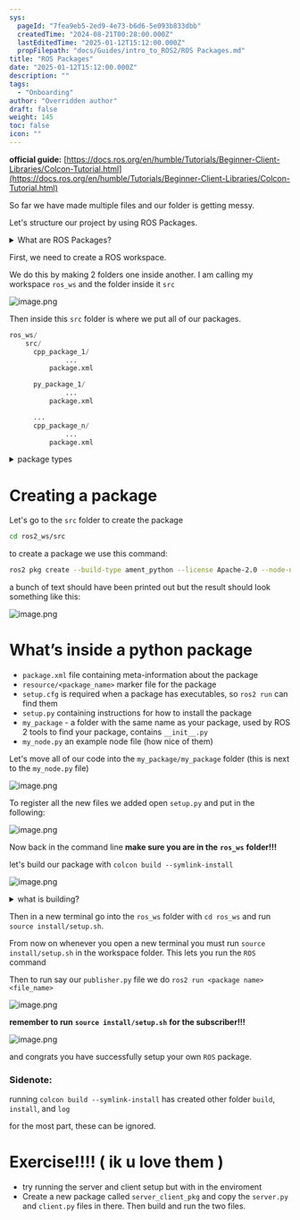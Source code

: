 ```yaml
---
sys:
  pageId: "7fea9eb5-2ed9-4e73-b6d6-5e093b833dbb"
  createdTime: "2024-08-21T00:28:00.000Z"
  lastEditedTime: "2025-01-12T15:12:00.000Z"
  propFilepath: "docs/Guides/intro_to_ROS2/ROS Packages.md"
title: "ROS Packages"
date: "2025-01-12T15:12:00.000Z"
description: ""
tags:
  - "Onboarding"
author: "Overridden author"
draft: false
weight: 145
toc: false
icon: ""
---
```


**official guide:** [https://docs.ros.org/en/humble/Tutorials/Beginner-Client-Libraries/Colcon-Tutorial.html](https://docs.ros.org/en/humble/Tutorials/Beginner-Client-Libraries/Colcon-Tutorial.html)

So far we have made multiple files and our folder is getting messy.

Let's structure our project by using ROS Packages.

<details>

<summary>What are ROS Packages?</summary>

ROS Packages are, as the name implies, packages of code that are highly sharable between ROS developers.

They consist of a folder, `package.xml` file, and source code

```python
      cpp_package_1/
		      ... imagine much code files here ..
          package.xml
```

</details>

First, we need to create a ROS workspace.

We do this by making 2 folders one inside another. I am calling my workspace `ros_ws` and the folder inside it `src`

![image.png](https://prod-files-secure.s3.us-west-2.amazonaws.com/d518164a-d88e-44d1-a4ee-3adb3bd8bce0/70706947-fd18-4537-a67b-e12946812d31/image.png?X-Amz-Algorithm=AWS4-HMAC-SHA256&X-Amz-Content-Sha256=UNSIGNED-PAYLOAD&X-Amz-Credential=ASIAZI2LB466XHCIJNPZ%2F20250507%2Fus-west-2%2Fs3%2Faws4_request&X-Amz-Date=20250507T210758Z&X-Amz-Expires=3600&X-Amz-Security-Token=IQoJb3JpZ2luX2VjEL3%2F%2F%2F%2F%2F%2F%2F%2F%2F%2FwEaCXVzLXdlc3QtMiJIMEYCIQD5ul8Y4WCXznHXugj%2FYEkeuM6aJl9JxoUAxQ4XIWy%2F4gIhAOlArHgC0guzMdOpwPHgECiGaGaH1ddo7uB0yFep6ZflKv8DCGYQABoMNjM3NDIzMTgzODA1Igx3LEAP2u9vFJlXk9Mq3AP4uN05SUcVovKmyGDxzMkJ%2FovQnR3svSdJ98%2FXx%2Bv1WgBWKmLJAjN9vczcyrQhgJChV%2FjNvr3aY7f6jxpBkg8bS3QfKg%2FVkbO3N5SVQum%2FCtj21u7ngBms3ptmNc3gsop80c2t3fzBCjvo7bmYnCWH8yfS%2FESZqjblYhfb66xWh8S5gE0CvGIfCStIZDIDKkh0Rz%2FzTBY2TUbrBku0PpDIOljRZBDjLb1li5g5xV5oludmRHJ%2FwE3GzgqSF0ZMCxVAOXwI9h%2F7sH3a9Osah6VwwqddqbU7ZBa6%2FaSkxFH5fpeevAZIDnFN7QIYocSVBgL8aRbzavnFSIiYKJVpoHKIpqxyBMX73L9PwiGJEUph4InsMYbpjrTNCy5m03nI0z3H%2Bvbj2tquvY59g9GEmgReMWgq2N9ZUnoQtz8c3ZUAGw%2BMdscOeXyygaNBKgNN%2Foxef8bE3Neivn2ECu%2BqW1QxEiHS%2FNWGOhbuySanviUrj9wfY%2FYZl19upTzwhjETIh1mMstZtU2duZMra3ZrfABW1izxZCCugiit1CzjqUCSAbVAGT7v08f1p0S%2Fa92inEeFuK%2FpunuaGvtJWv%2Fg%2Bgq%2BMLlXWrCzc2ZPxQXVzGAvuGymAwoZhNVCJU9ELDChje%2FABjqkAYC8RlgbdlDkBAUwk2H%2BABWEkveaiiCOvbcByGW7UWL0PhrvmHZ%2FhploJ%2FGW%2Fp8SV3Yg3W767nCs%2FHPCRBn%2Ffih6%2Bjgq%2BwAQFEzIv4ZJ5fW4Kb1GkmuPBH9xoqUcxrnod7wvylNSdPGg3D8i23xxt9PcOdQB3or5lvfcAG%2Bu1gm2Bv6BO51PjbLtpvp%2BpkJBPR52PKJno6bjYzoQBxcJm7ujIdD1&X-Amz-Signature=7cf688ed6f55ec51e64cf64c160aa2ee83fcb73f749f26a23dab2ce7e4b06a3d&X-Amz-SignedHeaders=host&x-id=GetObject)

Then inside this `src` folder is where we put all of our packages.

```python
ros_ws/
    src/
      cpp_package_1/
		      ...
          package.xml

      py_package_1/
		      ...
          package.xml

      ...
      cpp_package_n/
		      ...
          package.xml

```

<details>

<summary>package types</summary>

packages can be either `C++` or python.

the intern file structure is different for each but for this guide we will stick to creating python packages

</details>

# Creating a package

Let's go to the `src` folder to create the package

```bash
cd ros2_ws/src
```

to create a package we use this command:

```bash
ros2 pkg create --build-type ament_python --license Apache-2.0 --node-name my_node my_package
```

a bunch of text should have been printed out but the result should look something like this:

![image.png](https://prod-files-secure.s3.us-west-2.amazonaws.com/d518164a-d88e-44d1-a4ee-3adb3bd8bce0/e6cf1e3f-8512-4a3e-b131-079f800bf3e8/image.png?X-Amz-Algorithm=AWS4-HMAC-SHA256&X-Amz-Content-Sha256=UNSIGNED-PAYLOAD&X-Amz-Credential=ASIAZI2LB466XHCIJNPZ%2F20250507%2Fus-west-2%2Fs3%2Faws4_request&X-Amz-Date=20250507T210758Z&X-Amz-Expires=3600&X-Amz-Security-Token=IQoJb3JpZ2luX2VjEL3%2F%2F%2F%2F%2F%2F%2F%2F%2F%2FwEaCXVzLXdlc3QtMiJIMEYCIQD5ul8Y4WCXznHXugj%2FYEkeuM6aJl9JxoUAxQ4XIWy%2F4gIhAOlArHgC0guzMdOpwPHgECiGaGaH1ddo7uB0yFep6ZflKv8DCGYQABoMNjM3NDIzMTgzODA1Igx3LEAP2u9vFJlXk9Mq3AP4uN05SUcVovKmyGDxzMkJ%2FovQnR3svSdJ98%2FXx%2Bv1WgBWKmLJAjN9vczcyrQhgJChV%2FjNvr3aY7f6jxpBkg8bS3QfKg%2FVkbO3N5SVQum%2FCtj21u7ngBms3ptmNc3gsop80c2t3fzBCjvo7bmYnCWH8yfS%2FESZqjblYhfb66xWh8S5gE0CvGIfCStIZDIDKkh0Rz%2FzTBY2TUbrBku0PpDIOljRZBDjLb1li5g5xV5oludmRHJ%2FwE3GzgqSF0ZMCxVAOXwI9h%2F7sH3a9Osah6VwwqddqbU7ZBa6%2FaSkxFH5fpeevAZIDnFN7QIYocSVBgL8aRbzavnFSIiYKJVpoHKIpqxyBMX73L9PwiGJEUph4InsMYbpjrTNCy5m03nI0z3H%2Bvbj2tquvY59g9GEmgReMWgq2N9ZUnoQtz8c3ZUAGw%2BMdscOeXyygaNBKgNN%2Foxef8bE3Neivn2ECu%2BqW1QxEiHS%2FNWGOhbuySanviUrj9wfY%2FYZl19upTzwhjETIh1mMstZtU2duZMra3ZrfABW1izxZCCugiit1CzjqUCSAbVAGT7v08f1p0S%2Fa92inEeFuK%2FpunuaGvtJWv%2Fg%2Bgq%2BMLlXWrCzc2ZPxQXVzGAvuGymAwoZhNVCJU9ELDChje%2FABjqkAYC8RlgbdlDkBAUwk2H%2BABWEkveaiiCOvbcByGW7UWL0PhrvmHZ%2FhploJ%2FGW%2Fp8SV3Yg3W767nCs%2FHPCRBn%2Ffih6%2Bjgq%2BwAQFEzIv4ZJ5fW4Kb1GkmuPBH9xoqUcxrnod7wvylNSdPGg3D8i23xxt9PcOdQB3or5lvfcAG%2Bu1gm2Bv6BO51PjbLtpvp%2BpkJBPR52PKJno6bjYzoQBxcJm7ujIdD1&X-Amz-Signature=8c8419fc9cf08c72774bb9c34051f4df55ddb46fb7e4cc22db0f4de3aef4a43f&X-Amz-SignedHeaders=host&x-id=GetObject)

# What’s inside a python package

- `package.xml` file containing meta-information about the package
- `resource/<package_name>` marker file for the package
- `setup.cfg` is required when a package has executables, so `ros2 run` can find them
- `setup.py` containing instructions for how to install the package
- `my_package` - a folder with the same name as your package, used by ROS 2 tools to find your package, contains `__init__.py`
- `my_node.py` an example node file (how nice of them)

Let's move all of our code into the `my_package/my_package` folder (this is next to the `my_node.py` file)

![image.png](https://prod-files-secure.s3.us-west-2.amazonaws.com/d518164a-d88e-44d1-a4ee-3adb3bd8bce0/9ce58f11-0da9-4d3e-b86d-506a9685d378/image.png?X-Amz-Algorithm=AWS4-HMAC-SHA256&X-Amz-Content-Sha256=UNSIGNED-PAYLOAD&X-Amz-Credential=ASIAZI2LB466XHCIJNPZ%2F20250507%2Fus-west-2%2Fs3%2Faws4_request&X-Amz-Date=20250507T210758Z&X-Amz-Expires=3600&X-Amz-Security-Token=IQoJb3JpZ2luX2VjEL3%2F%2F%2F%2F%2F%2F%2F%2F%2F%2FwEaCXVzLXdlc3QtMiJIMEYCIQD5ul8Y4WCXznHXugj%2FYEkeuM6aJl9JxoUAxQ4XIWy%2F4gIhAOlArHgC0guzMdOpwPHgECiGaGaH1ddo7uB0yFep6ZflKv8DCGYQABoMNjM3NDIzMTgzODA1Igx3LEAP2u9vFJlXk9Mq3AP4uN05SUcVovKmyGDxzMkJ%2FovQnR3svSdJ98%2FXx%2Bv1WgBWKmLJAjN9vczcyrQhgJChV%2FjNvr3aY7f6jxpBkg8bS3QfKg%2FVkbO3N5SVQum%2FCtj21u7ngBms3ptmNc3gsop80c2t3fzBCjvo7bmYnCWH8yfS%2FESZqjblYhfb66xWh8S5gE0CvGIfCStIZDIDKkh0Rz%2FzTBY2TUbrBku0PpDIOljRZBDjLb1li5g5xV5oludmRHJ%2FwE3GzgqSF0ZMCxVAOXwI9h%2F7sH3a9Osah6VwwqddqbU7ZBa6%2FaSkxFH5fpeevAZIDnFN7QIYocSVBgL8aRbzavnFSIiYKJVpoHKIpqxyBMX73L9PwiGJEUph4InsMYbpjrTNCy5m03nI0z3H%2Bvbj2tquvY59g9GEmgReMWgq2N9ZUnoQtz8c3ZUAGw%2BMdscOeXyygaNBKgNN%2Foxef8bE3Neivn2ECu%2BqW1QxEiHS%2FNWGOhbuySanviUrj9wfY%2FYZl19upTzwhjETIh1mMstZtU2duZMra3ZrfABW1izxZCCugiit1CzjqUCSAbVAGT7v08f1p0S%2Fa92inEeFuK%2FpunuaGvtJWv%2Fg%2Bgq%2BMLlXWrCzc2ZPxQXVzGAvuGymAwoZhNVCJU9ELDChje%2FABjqkAYC8RlgbdlDkBAUwk2H%2BABWEkveaiiCOvbcByGW7UWL0PhrvmHZ%2FhploJ%2FGW%2Fp8SV3Yg3W767nCs%2FHPCRBn%2Ffih6%2Bjgq%2BwAQFEzIv4ZJ5fW4Kb1GkmuPBH9xoqUcxrnod7wvylNSdPGg3D8i23xxt9PcOdQB3or5lvfcAG%2Bu1gm2Bv6BO51PjbLtpvp%2BpkJBPR52PKJno6bjYzoQBxcJm7ujIdD1&X-Amz-Signature=776504fa7eb46ec13d24c118e4fabb07e55ae243da7cc7ee0118899bfcdfce52&X-Amz-SignedHeaders=host&x-id=GetObject)

To register all the new files we added open `setup.py` and put in the following:

![image.png](https://prod-files-secure.s3.us-west-2.amazonaws.com/d518164a-d88e-44d1-a4ee-3adb3bd8bce0/1cd7c262-4cae-4496-9d75-c178537d24a2/image.png?X-Amz-Algorithm=AWS4-HMAC-SHA256&X-Amz-Content-Sha256=UNSIGNED-PAYLOAD&X-Amz-Credential=ASIAZI2LB466XHCIJNPZ%2F20250507%2Fus-west-2%2Fs3%2Faws4_request&X-Amz-Date=20250507T210758Z&X-Amz-Expires=3600&X-Amz-Security-Token=IQoJb3JpZ2luX2VjEL3%2F%2F%2F%2F%2F%2F%2F%2F%2F%2FwEaCXVzLXdlc3QtMiJIMEYCIQD5ul8Y4WCXznHXugj%2FYEkeuM6aJl9JxoUAxQ4XIWy%2F4gIhAOlArHgC0guzMdOpwPHgECiGaGaH1ddo7uB0yFep6ZflKv8DCGYQABoMNjM3NDIzMTgzODA1Igx3LEAP2u9vFJlXk9Mq3AP4uN05SUcVovKmyGDxzMkJ%2FovQnR3svSdJ98%2FXx%2Bv1WgBWKmLJAjN9vczcyrQhgJChV%2FjNvr3aY7f6jxpBkg8bS3QfKg%2FVkbO3N5SVQum%2FCtj21u7ngBms3ptmNc3gsop80c2t3fzBCjvo7bmYnCWH8yfS%2FESZqjblYhfb66xWh8S5gE0CvGIfCStIZDIDKkh0Rz%2FzTBY2TUbrBku0PpDIOljRZBDjLb1li5g5xV5oludmRHJ%2FwE3GzgqSF0ZMCxVAOXwI9h%2F7sH3a9Osah6VwwqddqbU7ZBa6%2FaSkxFH5fpeevAZIDnFN7QIYocSVBgL8aRbzavnFSIiYKJVpoHKIpqxyBMX73L9PwiGJEUph4InsMYbpjrTNCy5m03nI0z3H%2Bvbj2tquvY59g9GEmgReMWgq2N9ZUnoQtz8c3ZUAGw%2BMdscOeXyygaNBKgNN%2Foxef8bE3Neivn2ECu%2BqW1QxEiHS%2FNWGOhbuySanviUrj9wfY%2FYZl19upTzwhjETIh1mMstZtU2duZMra3ZrfABW1izxZCCugiit1CzjqUCSAbVAGT7v08f1p0S%2Fa92inEeFuK%2FpunuaGvtJWv%2Fg%2Bgq%2BMLlXWrCzc2ZPxQXVzGAvuGymAwoZhNVCJU9ELDChje%2FABjqkAYC8RlgbdlDkBAUwk2H%2BABWEkveaiiCOvbcByGW7UWL0PhrvmHZ%2FhploJ%2FGW%2Fp8SV3Yg3W767nCs%2FHPCRBn%2Ffih6%2Bjgq%2BwAQFEzIv4ZJ5fW4Kb1GkmuPBH9xoqUcxrnod7wvylNSdPGg3D8i23xxt9PcOdQB3or5lvfcAG%2Bu1gm2Bv6BO51PjbLtpvp%2BpkJBPR52PKJno6bjYzoQBxcJm7ujIdD1&X-Amz-Signature=fd5d292681859fa850b51361c88646a97434e53bd4970ed5ec54c655425aa618&X-Amz-SignedHeaders=host&x-id=GetObject)

Now back in the command line **make sure you are in the** **`ros_ws`** **folder!!!**

let's build our package with `colcon build --symlink-install`

![image.png](https://prod-files-secure.s3.us-west-2.amazonaws.com/d518164a-d88e-44d1-a4ee-3adb3bd8bce0/2f2a0d27-b173-48fd-b189-5f5c0ce65619/image.png?X-Amz-Algorithm=AWS4-HMAC-SHA256&X-Amz-Content-Sha256=UNSIGNED-PAYLOAD&X-Amz-Credential=ASIAZI2LB466XHCIJNPZ%2F20250507%2Fus-west-2%2Fs3%2Faws4_request&X-Amz-Date=20250507T210758Z&X-Amz-Expires=3600&X-Amz-Security-Token=IQoJb3JpZ2luX2VjEL3%2F%2F%2F%2F%2F%2F%2F%2F%2F%2FwEaCXVzLXdlc3QtMiJIMEYCIQD5ul8Y4WCXznHXugj%2FYEkeuM6aJl9JxoUAxQ4XIWy%2F4gIhAOlArHgC0guzMdOpwPHgECiGaGaH1ddo7uB0yFep6ZflKv8DCGYQABoMNjM3NDIzMTgzODA1Igx3LEAP2u9vFJlXk9Mq3AP4uN05SUcVovKmyGDxzMkJ%2FovQnR3svSdJ98%2FXx%2Bv1WgBWKmLJAjN9vczcyrQhgJChV%2FjNvr3aY7f6jxpBkg8bS3QfKg%2FVkbO3N5SVQum%2FCtj21u7ngBms3ptmNc3gsop80c2t3fzBCjvo7bmYnCWH8yfS%2FESZqjblYhfb66xWh8S5gE0CvGIfCStIZDIDKkh0Rz%2FzTBY2TUbrBku0PpDIOljRZBDjLb1li5g5xV5oludmRHJ%2FwE3GzgqSF0ZMCxVAOXwI9h%2F7sH3a9Osah6VwwqddqbU7ZBa6%2FaSkxFH5fpeevAZIDnFN7QIYocSVBgL8aRbzavnFSIiYKJVpoHKIpqxyBMX73L9PwiGJEUph4InsMYbpjrTNCy5m03nI0z3H%2Bvbj2tquvY59g9GEmgReMWgq2N9ZUnoQtz8c3ZUAGw%2BMdscOeXyygaNBKgNN%2Foxef8bE3Neivn2ECu%2BqW1QxEiHS%2FNWGOhbuySanviUrj9wfY%2FYZl19upTzwhjETIh1mMstZtU2duZMra3ZrfABW1izxZCCugiit1CzjqUCSAbVAGT7v08f1p0S%2Fa92inEeFuK%2FpunuaGvtJWv%2Fg%2Bgq%2BMLlXWrCzc2ZPxQXVzGAvuGymAwoZhNVCJU9ELDChje%2FABjqkAYC8RlgbdlDkBAUwk2H%2BABWEkveaiiCOvbcByGW7UWL0PhrvmHZ%2FhploJ%2FGW%2Fp8SV3Yg3W767nCs%2FHPCRBn%2Ffih6%2Bjgq%2BwAQFEzIv4ZJ5fW4Kb1GkmuPBH9xoqUcxrnod7wvylNSdPGg3D8i23xxt9PcOdQB3or5lvfcAG%2Bu1gm2Bv6BO51PjbLtpvp%2BpkJBPR52PKJno6bjYzoQBxcJm7ujIdD1&X-Amz-Signature=6f4d0f770e8aaf6f4e5549e2315536697de3a534611f3922cb11288111f66f5f&X-Amz-SignedHeaders=host&x-id=GetObject)

<details>

<summary>what is building?</summary>

if you are a CS major at Rose-Hulman you will learn the answer to this in CSSE132

but TLDR; is it combines all the code files into one program that can be run easily 

</details>

Then in a new terminal go into the `ros_ws` folder with `cd ros_ws` and run `source install/setup.sh`. 

From now on whenever you open a new terminal you must run `source install/setup.sh` in the workspace folder. This lets you run the `ROS` command

Then to run say our `publisher.py` file we do `ros2 run <package name> <file_name>`

![image.png](https://prod-files-secure.s3.us-west-2.amazonaws.com/d518164a-d88e-44d1-a4ee-3adb3bd8bce0/4f4b1219-3a44-4632-aa0a-ce3471699f59/image.png?X-Amz-Algorithm=AWS4-HMAC-SHA256&X-Amz-Content-Sha256=UNSIGNED-PAYLOAD&X-Amz-Credential=ASIAZI2LB466XHCIJNPZ%2F20250507%2Fus-west-2%2Fs3%2Faws4_request&X-Amz-Date=20250507T210758Z&X-Amz-Expires=3600&X-Amz-Security-Token=IQoJb3JpZ2luX2VjEL3%2F%2F%2F%2F%2F%2F%2F%2F%2F%2FwEaCXVzLXdlc3QtMiJIMEYCIQD5ul8Y4WCXznHXugj%2FYEkeuM6aJl9JxoUAxQ4XIWy%2F4gIhAOlArHgC0guzMdOpwPHgECiGaGaH1ddo7uB0yFep6ZflKv8DCGYQABoMNjM3NDIzMTgzODA1Igx3LEAP2u9vFJlXk9Mq3AP4uN05SUcVovKmyGDxzMkJ%2FovQnR3svSdJ98%2FXx%2Bv1WgBWKmLJAjN9vczcyrQhgJChV%2FjNvr3aY7f6jxpBkg8bS3QfKg%2FVkbO3N5SVQum%2FCtj21u7ngBms3ptmNc3gsop80c2t3fzBCjvo7bmYnCWH8yfS%2FESZqjblYhfb66xWh8S5gE0CvGIfCStIZDIDKkh0Rz%2FzTBY2TUbrBku0PpDIOljRZBDjLb1li5g5xV5oludmRHJ%2FwE3GzgqSF0ZMCxVAOXwI9h%2F7sH3a9Osah6VwwqddqbU7ZBa6%2FaSkxFH5fpeevAZIDnFN7QIYocSVBgL8aRbzavnFSIiYKJVpoHKIpqxyBMX73L9PwiGJEUph4InsMYbpjrTNCy5m03nI0z3H%2Bvbj2tquvY59g9GEmgReMWgq2N9ZUnoQtz8c3ZUAGw%2BMdscOeXyygaNBKgNN%2Foxef8bE3Neivn2ECu%2BqW1QxEiHS%2FNWGOhbuySanviUrj9wfY%2FYZl19upTzwhjETIh1mMstZtU2duZMra3ZrfABW1izxZCCugiit1CzjqUCSAbVAGT7v08f1p0S%2Fa92inEeFuK%2FpunuaGvtJWv%2Fg%2Bgq%2BMLlXWrCzc2ZPxQXVzGAvuGymAwoZhNVCJU9ELDChje%2FABjqkAYC8RlgbdlDkBAUwk2H%2BABWEkveaiiCOvbcByGW7UWL0PhrvmHZ%2FhploJ%2FGW%2Fp8SV3Yg3W767nCs%2FHPCRBn%2Ffih6%2Bjgq%2BwAQFEzIv4ZJ5fW4Kb1GkmuPBH9xoqUcxrnod7wvylNSdPGg3D8i23xxt9PcOdQB3or5lvfcAG%2Bu1gm2Bv6BO51PjbLtpvp%2BpkJBPR52PKJno6bjYzoQBxcJm7ujIdD1&X-Amz-Signature=9fcd935417584d3a8bfd4308ea60b7f4bd872983e15b7dc3001fd94430ea2913&X-Amz-SignedHeaders=host&x-id=GetObject)

**remember to run** **`source install/setup.sh`** **for the subscriber!!!**

![image.png](https://prod-files-secure.s3.us-west-2.amazonaws.com/d518164a-d88e-44d1-a4ee-3adb3bd8bce0/02121119-dad4-49ec-8356-c956108b4243/image.png?X-Amz-Algorithm=AWS4-HMAC-SHA256&X-Amz-Content-Sha256=UNSIGNED-PAYLOAD&X-Amz-Credential=ASIAZI2LB466XHCIJNPZ%2F20250507%2Fus-west-2%2Fs3%2Faws4_request&X-Amz-Date=20250507T210758Z&X-Amz-Expires=3600&X-Amz-Security-Token=IQoJb3JpZ2luX2VjEL3%2F%2F%2F%2F%2F%2F%2F%2F%2F%2FwEaCXVzLXdlc3QtMiJIMEYCIQD5ul8Y4WCXznHXugj%2FYEkeuM6aJl9JxoUAxQ4XIWy%2F4gIhAOlArHgC0guzMdOpwPHgECiGaGaH1ddo7uB0yFep6ZflKv8DCGYQABoMNjM3NDIzMTgzODA1Igx3LEAP2u9vFJlXk9Mq3AP4uN05SUcVovKmyGDxzMkJ%2FovQnR3svSdJ98%2FXx%2Bv1WgBWKmLJAjN9vczcyrQhgJChV%2FjNvr3aY7f6jxpBkg8bS3QfKg%2FVkbO3N5SVQum%2FCtj21u7ngBms3ptmNc3gsop80c2t3fzBCjvo7bmYnCWH8yfS%2FESZqjblYhfb66xWh8S5gE0CvGIfCStIZDIDKkh0Rz%2FzTBY2TUbrBku0PpDIOljRZBDjLb1li5g5xV5oludmRHJ%2FwE3GzgqSF0ZMCxVAOXwI9h%2F7sH3a9Osah6VwwqddqbU7ZBa6%2FaSkxFH5fpeevAZIDnFN7QIYocSVBgL8aRbzavnFSIiYKJVpoHKIpqxyBMX73L9PwiGJEUph4InsMYbpjrTNCy5m03nI0z3H%2Bvbj2tquvY59g9GEmgReMWgq2N9ZUnoQtz8c3ZUAGw%2BMdscOeXyygaNBKgNN%2Foxef8bE3Neivn2ECu%2BqW1QxEiHS%2FNWGOhbuySanviUrj9wfY%2FYZl19upTzwhjETIh1mMstZtU2duZMra3ZrfABW1izxZCCugiit1CzjqUCSAbVAGT7v08f1p0S%2Fa92inEeFuK%2FpunuaGvtJWv%2Fg%2Bgq%2BMLlXWrCzc2ZPxQXVzGAvuGymAwoZhNVCJU9ELDChje%2FABjqkAYC8RlgbdlDkBAUwk2H%2BABWEkveaiiCOvbcByGW7UWL0PhrvmHZ%2FhploJ%2FGW%2Fp8SV3Yg3W767nCs%2FHPCRBn%2Ffih6%2Bjgq%2BwAQFEzIv4ZJ5fW4Kb1GkmuPBH9xoqUcxrnod7wvylNSdPGg3D8i23xxt9PcOdQB3or5lvfcAG%2Bu1gm2Bv6BO51PjbLtpvp%2BpkJBPR52PKJno6bjYzoQBxcJm7ujIdD1&X-Amz-Signature=2952041995ad1c0fde8f6489c0e90b27e19d5fb363b83c7309b916941863f279&X-Amz-SignedHeaders=host&x-id=GetObject)

and congrats you have successfully setup your own `ROS` package.

### Sidenote:

running `colcon build --symlink-install` has created other folder `build`, `install`, and `log`

for the most part, these can be ignored.

# Exercise!!!! ( ik u love them )

- try running the server and client setup but with in the enviroment
- Create a new package called `server_client_pkg` and copy the `server.py` and `client.py` files in there. Then build and run the two files.
